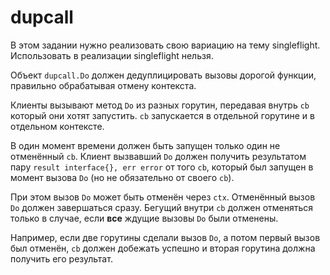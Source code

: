# dupcall

В этом задании нужно реализовать свою вариацию на тему singleflight. Использовать в реализации singleflight нельзя.

Объект `dupcall.Do` должен дедуплицировать вызовы дорогой функции, правильно обрабатывая отмену контекста.

Клиенты вызывают метод `Do` из разных горутин, передавая внутрь `cb` который они хотят запустить. `cb` запускается
в отдельной горутине и в отдельном контексте.

В один момент времени должен быть запущен только один не отменённый `cb`. Клиент вызвавший `Do` должен получить результатом
пару `result interface{}, err error` от того `cb`, который был запущен в момент вызова `Do` (но не обязательно
от своего `cb`).

При этом вызов `Do` может быть отменён через `ctx`. Отменённый вызов `Do` должен завершаться сразу. Бегущий внутри
`cb` должен отменяться только в случае, если __все__ ждущие вызовы `Do` были отменены.

Например, если две горутины сделали вызов `Do`, а потом первый вызов был отменён, `cb` должен добежать успешно и вторая горутина
должна получить его результат.
